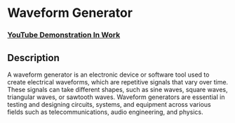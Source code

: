 <h1>Waveform Generator</h1>

### [YouTube Demonstration In Work](INSERTLINK)

<h2>Description</h2>
<p>A waveform generator is an electronic device or software tool used to create electrical waveforms, which are repetitive signals that vary over time. These signals can take different shapes, such as sine waves, square waves, triangular waves, or sawtooth waves. Waveform generators are essential in testing and designing circuits, systems, and equipment across various fields such as telecommunications, audio engineering, and physics.</p>
